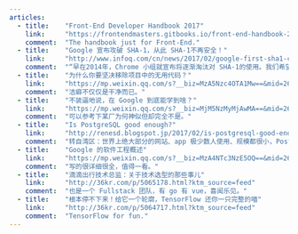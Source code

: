 ```yaml
---
articles:
  - title:    "Front-End Developer Handbook 2017"
    link:     "https://frontendmasters.gitbooks.io/front-end-handbook-2017/content/"
    comment:  "The handbook just for Front-End."
  - title:    "Google 宣布攻破 SHA-1，从此 SHA-1不再安全！"
    link:     "http://www.infoq.com/cn/news/2017/02/google-first-sha1-collision"
    comment:  "“早在2014年，Chrome 小组就宣布将逐渐淘汰对 SHA-1的使用。我们希望自己针对 SHA-1完成的实际攻击能够进一步巩固这一结论，让更多人意识到其已经不再安全可靠。”"
  - title:    "为什么你要坚决移除项目中的无用代码？"
    link:     "https://mp.weixin.qq.com/s?__biz=MzA5Nzc4OTA1Mw==&mid=2659598989&idx=1&sn=a722a9e9cafebb67ea2e67806149c251&chksm=8be9979fbc9e1e897d96fba59384aab38953753accdca46ba22167152c34c53ca265a5dec3a4#rd"
    comment:  "洁癖不仅仅是干净而已。"
  - title:    "不装逼地说，在 Google 到底能学到啥？"
    link:     "https://mp.weixin.qq.com/s?__biz=MjM5NzMyMjAwMA==&mid=2651478222&idx=1&sn=4d3afe3036cf456a678b759622c0287e&key=2aaacc8fcfc09a83175605380934bfb3f281876d08b48006159fd1772e342d66c8a992b3db4e3307633dde5de3c8e1266ad6a22bd2d7965288258a635e4ac3ef729a59ebfc4888cabcb727267f609995&ascene=0&uin=NTc5MjA1&devicetype=iMac+MacBookAir6%2C2+OSX+OSX+10.12.3+build(16D32)&version=12010310&nettype=WIFI&fontScale=100&pass_ticket=V42LBZ273800RRy0MAH51evCsnsUG%2FhXD6lse3hI1Zw%3D"
    comment:  "可以参考下某厂为何神似但却完全不是。"
  - title:    "Is PostgreSQL good enough?"
    link:     "http://renesd.blogspot.jp/2017/02/is-postgresql-good-enough.html?utm_source=wanqu.co&utm_campaign=Wanqu+Daily&utm_medium=social&m=1"
    comment:  "转自湾区：世界上绝大部分的网站、app 极少数人使用、规模都很小，PostgreSQL 足以胜任关系数据库、任务队列、搜索引擎全文索引、NoSQL、存小文件等多种功能，不用去学习、维护一堆满满是坑的古怪系统"
  - title:    "Google 的软件工程概述"
    link:     "https://mp.weixin.qq.com/s?__biz=MzA4NTc3NzE5OQ==&mid=2652726103&idx=1&sn=66c2c341dd73eb38f256e30dd530e747&key=7fdf1ac694355c5a0c01d59b0c7b337602219e5f2bd64b924aeca818cb37eafb848c10b114ce9a770ba114ab198636a1f940a36e203577839bdefebb75c1e7c3512690e82018c56c0ee3885a4a011faf&ascene=0&uin=NTc5MjA1&devicetype=iMac+MacBookAir6%2C2+OSX+OSX+10.12.3+build(16D32)&version=12010310&nettype=WIFI&fontScale=100&pass_ticket=V42LBZ273800RRy0MAH51evCsnsUG%2FhXD6lse3hI1Zw%3D"
    comment:  "写的很详细很全，值得一看。"
  - title:    "滴滴出行技术总监：关于技术选型的那些事儿"
    link:     "http://36kr.com/p/5065178.html?ktm_source=feed"
    comment:  "也是一个 Fullstack 团队，有 go 有 vue，喜闻乐见。"
  - title:    "根本停不下来！给它一个轮廓，TensorFlow 还你一只完整的喵"
    link:     "http://36kr.com/p/5064717.html?ktm_source=feed"
    comment:  "TensorFlow for fun."
---
```

